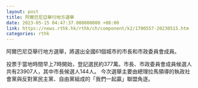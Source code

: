```yaml
---
layout: post
title: 阿爾巴尼亞舉行地方選舉
date: 2023-05-15 04:47:37.000000000 +08:00
link: https://news.rthk.hk/rthk/ch/component/k2/1700557-20230515.htm
categories: rthk
---
```


阿爾巴尼亞舉行地方選舉，將選出全國61個城市的市長和市政委員會成員。

投票于當地時間早上7時開始，登記選民約377萬。市長、市政委員會成員候選人共有23907人，其中市長候選人144人。
今次選舉主要由總理拉馬領導的執政社會黨與反對黨民主黨、自由黨組成的「我們一起贏」聯盟角逐。
